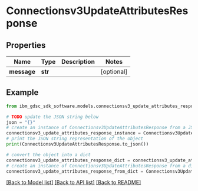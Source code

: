 # Connectionsv3UpdateAttributesResponse


## Properties

Name | Type | Description | Notes
------------ | ------------- | ------------- | -------------
**message** | **str** |  | [optional] 

## Example

```python
from ibm_gdsc_sdk_software.models.connectionsv3_update_attributes_response import Connectionsv3UpdateAttributesResponse

# TODO update the JSON string below
json = "{}"
# create an instance of Connectionsv3UpdateAttributesResponse from a JSON string
connectionsv3_update_attributes_response_instance = Connectionsv3UpdateAttributesResponse.from_json(json)
# print the JSON string representation of the object
print(Connectionsv3UpdateAttributesResponse.to_json())

# convert the object into a dict
connectionsv3_update_attributes_response_dict = connectionsv3_update_attributes_response_instance.to_dict()
# create an instance of Connectionsv3UpdateAttributesResponse from a dict
connectionsv3_update_attributes_response_from_dict = Connectionsv3UpdateAttributesResponse.from_dict(connectionsv3_update_attributes_response_dict)
```
[[Back to Model list]](../README.md#documentation-for-models) [[Back to API list]](../README.md#documentation-for-api-endpoints) [[Back to README]](../README.md)


